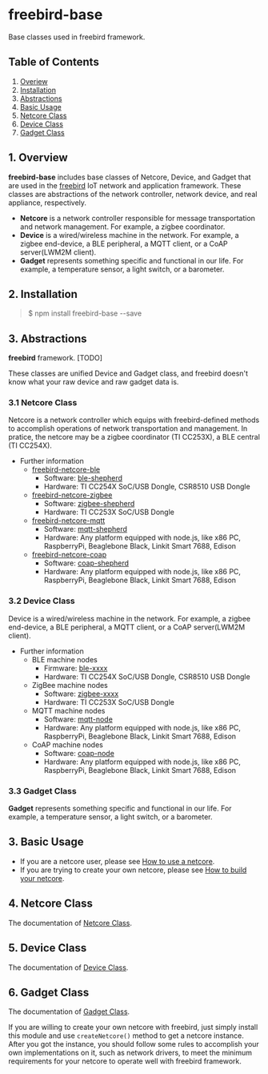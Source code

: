 # freebird-base
Base classes used in freebird framework.  

## Table of Contents

1. [Overiew](#Overiew)
2. [Installation](#Installation)
3. [Abstractions](#Abstractions)
3. [Basic Usage](#Basic)
4. [Netcore Class](#Netcore)
5. [Device Class](#Device)
6. [Gadget Class](#Gadget)

<a name="Overiew"></a>
## 1. Overview

**freebird-base** includes base classes of Netcore, Device, and Gadget that are used in the [freebird](https://github.com/freebirdjs/freebird) IoT network and application framework. These classes are abstractions of the network controller, network device, and real appliance, respectively.  

* **Netcore** is a network controller responsible for message transportation and network management. For example, a zigbee coordinator.
* **Device** is a wired/wireless machine in the network. For example, a zigbee end-device, a BLE peripheral, a MQTT client, or a CoAP server(LWM2M client).
* **Gadget** represents something specific and functional in our life. For example, a temperature sensor, a light switch, or a barometer.

<a name="Installation"></a>
## 2. Installation

> $ npm install freebird-base --save
  
<a name="Abstractions"></a>
## 3. Abstractions

**freebird** framework.  [TODO]  

These classes are unified Device and Gadget class, and freebird doesn't know what your raw device and raw gadget data is.  

### 3.1 Netcore Class

Netcore is a network controller which equips with freebird-defined methods to accomplish operations of network transportation and management. In pratice, the netcore may be a zigbee coordinator (TI CC253X), a BLE central (TI CC254X).  

* Further information
    * [freebird-netcore-ble](#https://www.npmjs.com/package/freebird-netcore-ble)
      * Software: [ble-shepherd](https://www.npmjs.com/package/ble-shepherd)  
      * Hardware: TI CC254X SoC/USB Dongle, CSR8510 USB Dongle  
    * [freebird-netcore-zigbee](#https://www.npmjs.com/package/freebird-netcore-zigbee)
      * Software: [zigbee-shepherd](https://www.npmjs.com/package/zigbee-shepherd)  
      * Hardware: TI CC253X SoC/USB Dongle  
    * [freebird-netcore-mqtt](#https://www.npmjs.com/package/freebird-netcore-mqtt)
      * Software: [mqtt-shepherd](https://www.npmjs.com/package/mqtt-shepherd)  
      * Hardware: Any platform equipped with node.js, like x86 PC, RaspberryPi, Beaglebone Black, Linkit Smart 7688, Edison  
    * [freebird-netcore-coap](#https://www.npmjs.com/package/freebird-netcore-coap)
      * Software: [coap-shepherd](https://www.npmjs.com/package/coap-shepherd)  
      * Hardware: Any platform equipped with node.js, like x86 PC, RaspberryPi, Beaglebone Black, Linkit Smart 7688, Edison  

### 3.2 Device Class
Device is a wired/wireless machine in the network. For example, a zigbee end-device, a BLE peripheral, a MQTT client, or a CoAP server(LWM2M client).  

* Further information
    * BLE machine nodes  
      * Firmware: [ble-xxxx](https://www.npmjs.com/package/ble-shepherd)  
      * Hardware: TI CC254X SoC/USB Dongle, CSR8510 USB Dongle  
    * ZigBee machine nodes  
      * Software: [zigbee-xxxx](https://www.npmjs.com/package/zigbee-shepherd)  
      * Hardware: TI CC253X SoC/USB Dongle  
    * MQTT machine nodes
      * Software: [mqtt-node](https://www.npmjs.com/package/mqtt-node)  
      * Hardware: Any platform equipped with node.js, like x86 PC, RaspberryPi, Beaglebone Black, Linkit Smart 7688, Edison  
    * CoAP machine nodes
      * Software: [coap-node](https://www.npmjs.com/package/coap-node)  
      * Hardware: Any platform equipped with node.js, like x86 PC, RaspberryPi, Beaglebone Black, Linkit Smart 7688, Edison  

### 3.3 Gadget Class
**Gadget** represents something specific and functional in our life. For example, a temperature sensor, a light switch, or a barometer.  


<a name="Basic"></a>
## 3. Basic Usage

* If you are a netcore user, please see [How to use a netcore]().  
* If you are trying to create your own netcore, please see [How to build your netcore]().  

<a name="Netcore"></a>
## 4. Netcore Class

The documentation of [Netcore Class]().

<a name="Device"></a>
## 5. Device Class

The documentation of [Device Class]().

<a name="Gadget"></a>
## 6. Gadget Class

The documentation of [Gadget Class]().


If you are willing to create your own netcore with freebird, just simply install this module and use `createNetcore()` method to get a netcore instance. After you got the instance, you should follow some rules to accomplish your own implementations on it, such as network drivers, to meet the minimum requirements for your netcore to operate well with freebird framework.  